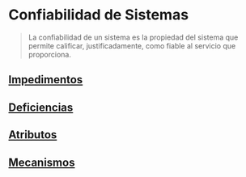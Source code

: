 # Confiabilidad de Sistemas
> La confiabilidad de un sistema es la propiedad del sistema que permite calificar, justificadamente, como fiable al servicio que proporciona.

## [Impedimentos](./impedimientos.md)

## [Deficiencias](./deficiencias.md)

## [Atributos](./atributos.md)

## [Mecanismos](./mecanismos.md)